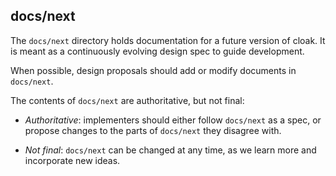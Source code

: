 ## docs/next

The `docs/next` directory holds documentation for a future version of cloak.
It is meant as a continuously evolving design spec to guide development.

When possible, design proposals should add or modify documents in `docs/next`.

The contents of `docs/next` are authoritative, but not final:

* *Authoritative*: implementers should either follow `docs/next` as a spec, or
  propose changes to the parts of `docs/next` they disagree with.

* *Not final*: `docs/next` can be changed at any time, as we learn more and incorporate
  new ideas.
